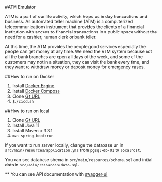 #ATM Emulator

ATM is a part of our life activity, which helps us in day transactions and business. An automated teller machine (ATM) is a computerized telecommunications instrument that provides the clients of a financial institution with access to financial transactions in a public space without the need for a cashier, human clerk or bank teller.

At this time, the ATM provides the people good services especially the people can get money at any time. We need the ATM system because not all the bank branches are open all days of the week, and some of the customers may not in a situation, they can visit the bank every time, and they want to withdraw money or deposit money for emergency cases.

##How to run on Docker
1. Install [Docker Engine](https://docs.docker.com/engine/install/)
2. Install [Docker Compose](https://docs.docker.com/compose/install/)
3. Clone [Git URL](https://github.com/mehdichitforoosh/atm-emulator.git)
4. `$./cicd.sh`

##How to run on local
1. Clone [Git URL](https://github.com/mehdichitforoosh/atm-emulator.git)
2. Install Java 11
3. Install Maven > 3.3.1
4. `mvn spring-boot:run`

If you want to run server locally, change the database url in `src/main/resources/application.yml` from `pgsql-db-01` to `localhost`.

You can see database shema in `src/main/resources/schema.sql` and initial data in `src/main/resources/data.sql`.

** You can see API documentation with [swagger-ui](http://localhost:8000/swagger-ui.html)

